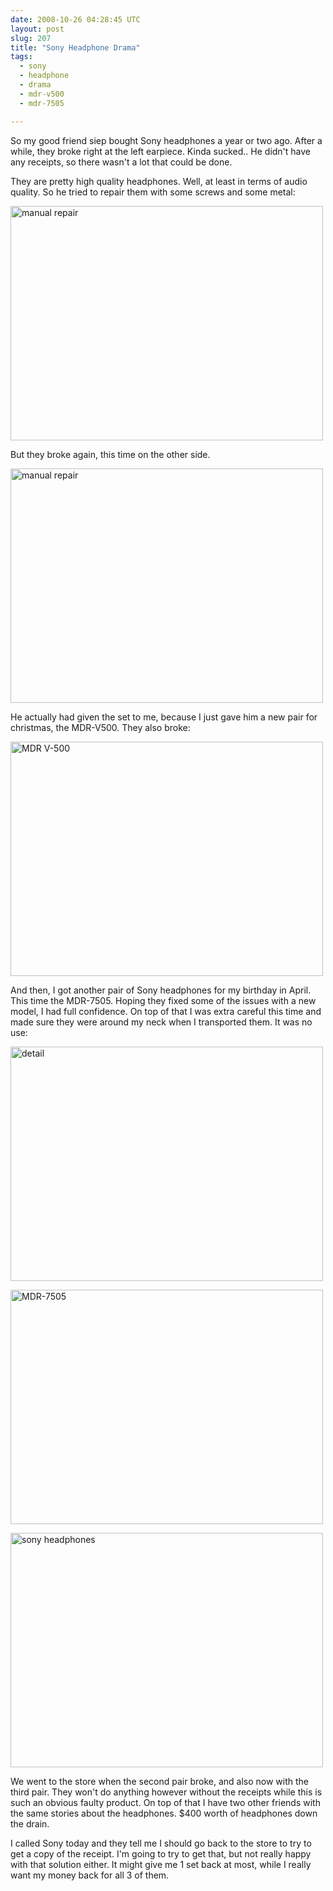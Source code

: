 ```yaml
---
date: 2008-10-26 04:28:45 UTC
layout: post
slug: 207
title: "Sony Headphone Drama"
tags:
  - sony
  - headphone
  - drama
  - mdr-v500
  - mdr-7505

---
```

<p>So my good friend siep bought Sony headphones a year or two ago. After a while, they broke right at the left earpiece. Kinda sucked.. He didn't have any receipts, so there wasn't a lot that could be done.</p>

<p>They are pretty high quality headphones. Well, at least in terms of audio quality. So he tried to repair them with some screws and some metal:</p>

<p><a href="http://www.flickr.com/photos/25777620@N06/2972642822/" title="manual repair by evertrooftop, on Flickr"><img src="http://farm4.static.flickr.com/3166/2972642822_f13af1cbf5.jpg" width="500" height="375" alt="manual repair" /></a></p>

<p>But they broke again, this time on the other side.</p>

<p><a href="http://www.flickr.com/photos/25777620@N06/2972642356/" title="manual repair by evertrooftop, on Flickr"><img src="http://farm4.static.flickr.com/3248/2972642356_9cdb3853c5.jpg" width="500" height="375" alt="manual repair" /></a></p>

<p>He actually had given the set to me, because I just gave him a new pair for christmas, the MDR-V500. They also broke:</p>

<p><a href="http://www.flickr.com/photos/25777620@N06/2971795973/" title="MDR V-500 by evertrooftop, on Flickr"><img src="http://farm4.static.flickr.com/3235/2971795973_0997768505.jpg" width="500" height="375" alt="MDR V-500" /></a></p>

<p>And then, I got another pair of Sony headphones for my birthday in April. This time the MDR-7505. Hoping they fixed some of the issues with a new model, I had full confidence. On top of that I was extra careful this time and made sure they were around my neck when I transported them. It was no use:</p>

<p><a href="http://www.flickr.com/photos/25777620@N06/2971795535/" title="detail by evertrooftop, on Flickr"><img src="http://farm4.static.flickr.com/3042/2971795535_bc479255fe.jpg" width="500" height="375" alt="detail" /></a></p>

<p><a href="http://www.flickr.com/photos/25777620@N06/2972640972/" title="MDR-7505 by evertrooftop, on Flickr"><img src="http://farm4.static.flickr.com/3230/2972640972_b545ed0519.jpg" width="500" height="375" alt="MDR-7505" /></a></p>

<p><a href="http://www.flickr.com/photos/25777620@N06/2971797413/" title="sony headphones by evertrooftop, on Flickr"><img src="http://farm4.static.flickr.com/3048/2971797413_9f4fcdd7dd.jpg" width="500" height="375" alt="sony headphones" /></a></p>

<p>We went to the store when the second pair broke, and also now with the third pair. They won't do anything however without the receipts while this is such an obvious faulty product. On top of that I have two other friends with the same stories about the headphones. $400 worth of headphones down the drain.</p>

<p>I called Sony today and they tell me I should go back to the store to try to get a copy of the receipt. I'm going to try to get that, but not really happy with that solution either. It might give me 1 set back at most, while I really want my money back for all 3 of them.</p>
